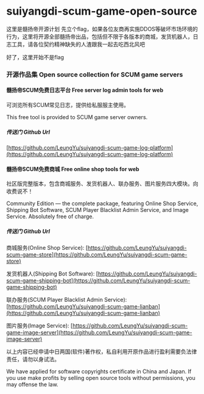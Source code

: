 # suiyangdi-scum-game-open-source
这里是髓扬帝开源计划
先立个flag，如果各位友商再实施DDOS等破坏市场环境的行为，这里将开源全部髓扬帝出品，包括但不限于各版本的商城，发货机器人，日志工具，请各位契约精神缺失的人渣跟我一起去吃西北风吧

好了，这里开始不是flag

### 开源作品集 Open source collection for SCUM game servers
#### 髓扬帝SCUM免费日志平台 Free server log admin tools for web
可浏览所有SCUM常见日志，提供给私服服主使用。

This free tool is provided to SCUM game server owners.

##### 传送门 Github Url
[https://github.com/LeungYu/suiyangdi-scum-game-log-platform](https://github.com/LeungYu/suiyangdi-scum-game-log-platform)

#### 髓扬帝SCUM免费商城 Free online shop tools for web
社区版完整版本，包含商城服务、发货机器人、联办服务、图片服务四大模块。向收费说不！

Community Edition — the complete package, featuring Online Shop Service, Shipping Bot Software, SCUM Player Blacklist Admin Service, and Image Service. Absolutely free of charge.

##### 传送门 Github Url

商城服务(Online Shop Service):
[https://github.com/LeungYu/suiyangdi-scum-game-store](https://github.com/LeungYu/suiyangdi-scum-game-store)

发货机器人(Shipping Bot Software):
[https://github.com/LeungYu/suiyangdi-scum-game-shipping-bot](https://github.com/LeungYu/suiyangdi-scum-game-shipping-bot)

联办服务(SCUM Player Blacklist Admin Service):
[https://github.com/LeungYu/suiyangdi-scum-game-lianban](https://github.com/LeungYu/suiyangdi-scum-game-lianban)

图片服务(Image Service):
[https://github.com/LeungYu/suiyangdi-scum-game-image-server](https://github.com/LeungYu/suiyangdi-scum-game-image-server)

以上内容已经申请中日两国(软件)著作权，私自利用开原作品进行盈利需要负法律责任，请勿以身试法。

 We have applied for software copyrights certificate in China and Japan. If you use make profits by selling open source tools without permissions, you may offense the law.